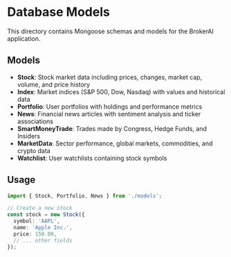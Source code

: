 # Database Models

This directory contains Mongoose schemas and models for the BrokerAI application.

## Models

- **Stock**: Stock market data including prices, changes, market cap, volume, and price history
- **Index**: Market indices (S&P 500, Dow, Nasdaq) with values and historical data
- **Portfolio**: User portfolios with holdings and performance metrics
- **News**: Financial news articles with sentiment analysis and ticker associations
- **SmartMoneyTrade**: Trades made by Congress, Hedge Funds, and Insiders
- **MarketData**: Sector performance, global markets, commodities, and crypto data
- **Watchlist**: User watchlists containing stock symbols

## Usage

```typescript
import { Stock, Portfolio, News } from './models';

// Create a new stock
const stock = new Stock({
  symbol: 'AAPL',
  name: 'Apple Inc.',
  price: 150.00,
  // ... other fields
});
```

